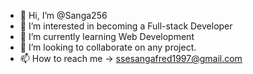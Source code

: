 - 👋 Hi, I’m @Sanga256
- 👀 I’m interested in becoming a Full-stack Developer
- 🌱 I’m currently learning Web Development 
- 💞️ I’m looking to collaborate on any project.
- 📫 How to reach me -> ssesangafred1997@gmail.com 

<!---
Sanga256/Sanga256 is a ✨ special ✨ repository because its `README.md` (this file) appears on your GitHub profile.
You can click the Preview link to take a look at your changes.
--->

